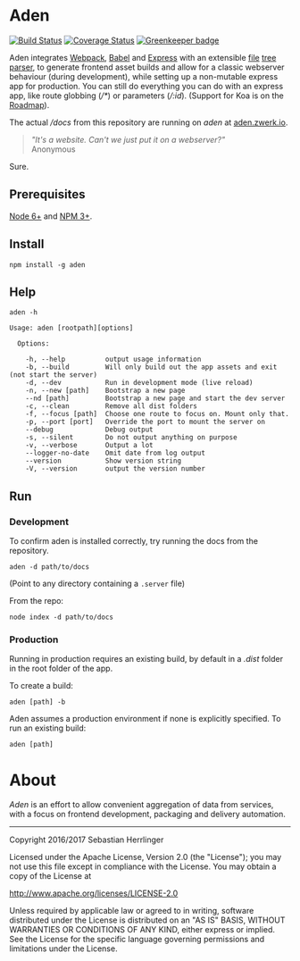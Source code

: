 # Aden

[![Build Status](https://travis-ci.org/kommander/aden.png)](https://travis-ci.org/kommander/aden) [![Coverage Status](https://coveralls.io/repos/github/kommander/aden/badge.svg?branch=master)](https://coveralls.io/github/kommander/aden?branch=master) [![Greenkeeper badge](https://badges.greenkeeper.io/kommander/aden.svg)](https://greenkeeper.io/)

Aden integrates [Webpack](https://github.com/webpack/webpack),
[Babel](https://babeljs.io) and
[Express](http://expressjs.com/) with an extensible [file](https://en.wikipedia.org/wiki/Computer_file) [tree](https://en.wikipedia.org/wiki/Tree_data_structure) [parser](https://en.wikipedia.org/wiki/Parsing),
to generate frontend asset builds and allow for a classic webserver behaviour
(during development), while setting up a non-mutable express app for production.
You can still do everything you can do with an express app, like route globbing (_/*_) or parameters (_/:id_). (Support for Koa is on the [Roadmap](http://aden.zwerk.io/roadmap)).


The actual _/docs_ from this repository are running on _aden_ at [aden.zwerk.io](http://aden.zwerk.io).


> _"It's a website. Can't we just put it on a webserver?"_  
> Anonymous

Sure.

## Prerequisites
[Node 6+](https://nodejs.org/en/) and [NPM 3+](https://www.npmjs.com/).

## Install
```
npm install -g aden
```

## Help
```
aden -h

Usage: aden [rootpath][options]

  Options:

    -h, --help          output usage information
    -b, --build         Will only build out the app assets and exit (not start the server)
    -d, --dev           Run in development mode (live reload)
    -n, --new [path]    Bootstrap a new page
    --nd [path]         Bootstrap a new page and start the dev server
    -c, --clean         Remove all dist folders
    -f, --focus [path]  Choose one route to focus on. Mount only that.
    -p, --port [port]   Override the port to mount the server on
    --debug             Debug output
    -s, --silent        Do not output anything on purpose
    -v, --verbose       Output a lot
    --logger-no-date    Omit date from log output
    --version           Show version string
    -V, --version       output the version number
```

## Run
### Development
To confirm aden is installed correctly, try running the docs from the repository.
```
aden -d path/to/docs
```
(Point to any directory containing a `.server` file)

From the repo:
```
node index -d path/to/docs
```

### Production
Running in production requires an existing build,
by default in a _.dist_ folder in the root folder of the app.

To create a build:
```
aden [path] -b
```

Aden assumes a production environment if none is explicitly specified.
To run an existing build:
```
aden [path]
```

# About
_Aden_ is an effort to allow convenient aggregation of data from services,
with a focus on frontend development, packaging and delivery automation.


---
Copyright 2016/2017 Sebastian Herrlinger

Licensed under the Apache License, Version 2.0 (the "License");
you may not use this file except in compliance with the License.
You may obtain a copy of the License at

 http://www.apache.org/licenses/LICENSE-2.0

Unless required by applicable law or agreed to in writing, software
distributed under the License is distributed on an "AS IS" BASIS,
WITHOUT WARRANTIES OR CONDITIONS OF ANY KIND, either express or implied.
See the License for the specific language governing permissions and
limitations under the License.
